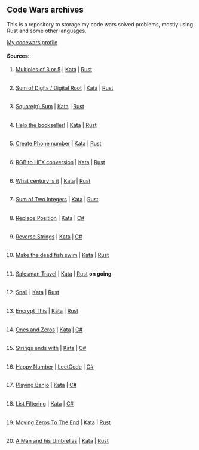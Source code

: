 ## Code Wars archives

This is a repository to storage my code wars solved problems, mostly using Rust and some other languages.

[My codewars profile](https://www.codewars.com/users/c-alloc)

#### Sources:

1. [Multiples of 3 or 5](https://github.com/maco-rc/snippets/tree/main/multiples_3_5) | [Kata](https://www.codewars.com/kata/514b92a657cdc65150000006) | [Rust](https://www.rust-lang.org/) 
######
2. [Sum of Digits / Digital Root](https://github.com/maco-rc/snippets/tree/main/digital_root) | [Kata](https://www.codewars.com/kata/541c8630095125aba6000c00) | [Rust](https://www.rust-lang.org/)
######
3. [Square(n) Sum](https://github.com/maco-rc/snippets/tree/main/square_sum) | [Kata](https://www.codewars.com/kata/515e271a311df0350d00000f) | [Rust](https://www.rust-lang.org/)
######
4. [Help the bookseller!](https://github.com/maco-rc/snippets/tree/main/help_the_bookseller) | [Kata](https://www.codewars.com/kata/54dc6f5a224c26032800005c) | [Rust](https://www.rust-lang.org/)
######
5. [Create Phone number](https://github.com/maco-rc/snippets/tree/main/create_phone_number) | [Kata](https://www.codewars.com/kata/525f50e3b73515a6db000b83) | [Rust](https://www.rust-lang.org/)
######
6. [RGB to HEX conversion](https://github.com/maco-rc/snippets/tree/main/rgb_hex) | [Kata](https://www.codewars.com/kata/513e08acc600c94f01000001) | [Rust](https://www.rust-lang.org/)
######
6. [What century is it](https://github.com/maco-rc/snippets/tree/main/what_century_isit) | [Kata](https://www.codewars.com/kata/52fb87703c1351ebd200081f) | [Rust](https://www.rust-lang.org/)
######
7. [Sum of Two Integers](https://github.com/maco-rc/snippets/tree/main/sum_integers) | [Kata](https://www.codewars.com/kata/5a9c35e9ba1bb5c54a0001ac) | [Rust](https://www.rust-lang.org/)
######
8. [Replace Position](https://github.com/maco-rc/snippets/tree/main/replace_position) | [Kata](https://www.codewars.com/kata/546f922b54af40e1e90001da) | [C#](https://dotnet.microsoft.com/en-us/)
######
9. [Reverse Strings](https://github.com/maco-rc/snippets/tree/main/reverse_strings) | [Kata](https://www.codewars.com/kata/5168bb5dfe9a00b126000018) | [C#](https://dotnet.microsoft.com/en-us/)
######
10. [Make the dead fish swim](https://github.com/maco-rc/snippets/tree/main/make_the_deadfish_swim) | [Kata](https://www.codewars.com/kata/51e0007c1f9378fa810002a9) | [Rust](https://www.rust-lang.org/) 
######
11. [Salesman Travel](https://github.com/maco-rc/snippets/tree/main/salesman_travel) | [Kata]() | [Rust](https://www.rust-lang.org/) **on going**
######
12. [Snail](https://github.com/maco-rc/snippets/tree/main/snail) | [Kata](https://www.codewars.com/kata/521c2db8ddc89b9b7a0000c1/train/rust) | [Rust](https://www.rust-lang.org/)
######
13. [Encrypt This](https://github.com/maco-rc/snippets/tree/main/encrypt_this) | [Kata](https://www.codewars.com/kata/5848565e273af816fb000449/train/rust) | [Rust](https://www.rust-lang.org/)
######
14. [Ones and Zeros](https://github.com/maco-rc/snippets/tree/main/ones_and_zeros) | [Kata](https://www.codewars.com/kata/578553c3a1b8d5c40300037c) | [C#](https://dotnet.microsoft.com/en-us/)
######
15. [Strings ends with](https://github.com/maco-rc/snippets/tree/main/strings_ends_with) | [Kata](https://www.codewars.com/kata/51f2d1cafc9c0f745c00037d) | [C#](https://dotnet.microsoft.com/en-us/)
######
16. [Happy Number](https://github.com/maco-rc/snippets/tree/main/happy_number) | [LeetCode](https://leetcode.com/problems/happy-number) | [C#](https://dotnet.microsoft.com/en-us/)
######
17. [Playing Banjo](https://github.com/maco-rc/snippets/tree/main/playing_banjo) | [Kata](https://www.codewars.com/kata/53af2b8861023f1d88000832/train/csharp) | [C#](https://dotnet.microsoft.com/en-us/)
######
18. [List Filtering](https://github.com/maco-rc/snippets/tree/main/list_filtering) | [Kata](https://www.codewars.com/kata/53dbd5315a3c69eed20002dd/train/csharp) | [C#](https://dotnet.microsoft.com/en-us/)
######
19. [Moving Zeros To The End](https://github.com/maco-rc/snippets/tree/main/moving_zeros) | [Kata](https://www.codewars.com/kata/52597aa56021e91c93000cb0/train/rust) | [Rust](https://www.rust-lang.org/)
######
20. [A Man and his Umbrellas](https://github.com/maco-rc/snippets/tree/main/a_man_and_his_umbrellas) | [Kata](https://www.codewars.com/kata/58298e19c983caf4ba000c8d/train/rust) | [Rust](https://www.rust-lang.org/)